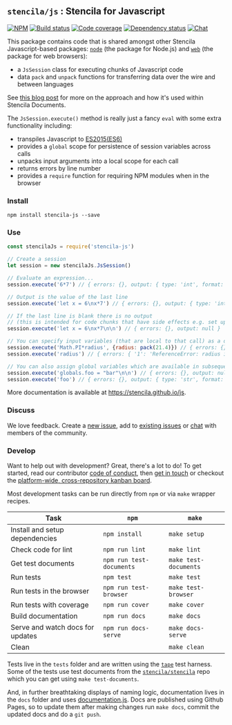 ## `stencila/js` : Stencila for Javascript

[![NPM](http://img.shields.io/npm/v/stencila-js.svg?style=flat)](https://www.npmjs.com/package/stencila-js)
[![Build status](https://travis-ci.org/stencila/js.svg?branch=master)](https://travis-ci.org/stencila/js)
[![Code coverage](https://codecov.io/gh/stencila/js/branch/master/graph/badge.svg)](https://codecov.io/gh/stencila/js)
[![Dependency status](https://david-dm.org/stencila/js.svg)](https://david-dm.org/stencila/js)
[![Chat](https://badges.gitter.im/stencila/stencila.svg)](https://gitter.im/stencila/stencila)

This package contains code that is shared amongst other Stencila Javascript-based packages: [`node`](https://github.com/stencila/node) (the package for Node.js) and [`web`](https://github.com/stencila/node) (the package for web browsers):

- a `JsSession` class for executing chunks of Javascript code
- data `pack` and `unpack` functions for transferring data over the wire and between languages

See [this blog post](http://blog.stenci.la/chunks-n-funcs/) for more on the approach and how it's used within Stencila Documents.

The `JsSession.execute()` method is really just a fancy `eval` with some extra functionality including:

- transpiles Javascript to [ES2015(ES6)](https://en.wikipedia.org/wiki/ECMAScript#6th_Edition_-_ECMAScript_2015)
- provides a `global` scope for persistence of session variables across calls
- unpacks input arguments into a local scope for each call
- returns errors by line number
- provides a `require` function for requiring NPM modules when in the browser

### Install

```
npm install stencila-js --save
```

### Use

```js
const stencilaJs = require('stencila-js')

// Create a session
let session = new stencilaJs.JsSession()

// Evaluate an expression...
session.execute('6*7') // { errors: {}, output: { type: 'int', format: 'text', value: '42' } }

// Output is the value of the last line
session.execute('let x = 6\nx*7') // { errors: {}, output: { type: 'int', format: 'text', value: '42' } }

// If the last line is blank there is no output 
// (this is intended for code chunks that have side effects e.g. set up data)
session.execute('let x = 6\nx*7\n\n') // { errors: {}, output: null }

// You can specify input variables (that are local to that call) as a data pack
session.execute('Math.PI*radius', {radius: pack(21.4)}) // { errors: {}, output: { type: 'flt', format: 'text', value: '67.23008278682157' } }
session.execute('radius') // { errors: { '1': 'ReferenceError: radius is not defined' }, output: null }

// You can also assign global variables which are available in subsequent calls
session.execute('globals.foo = "bar"\n\n') // { errors: {}, output: null }
session.execute('foo') // { errors: {}, output: { type: 'str', format: 'text', value: 'bar' } }
```

More documentation is available at https://stencila.github.io/js.


### Discuss

We love feedback. Create a [new issue](https://github.com/stencila/js/issues/new), add to [existing issues](https://github.com/stencila/js/issues) or [chat](https://gitter.im/stencila/stencila) with members of the community.


### Develop

Want to help out with development? Great, there's a lot to do! To get started, read our contributor [code of conduct](CONDUCT.md), then [get in touch](https://gitter.im/stencila/stencila) or checkout the [platform-wide, cross-repository kanban board](https://github.com/orgs/stencila/projects/1).

Most development tasks can be run directly from `npm` or via `make` wrapper recipes.

Task                                                    |`npm`                  | `make`          |
------------------------------------------------------- |-----------------------|-----------------|    
Install and setup dependencies                          | `npm install`         | `make setup`
Check code for lint                                     | `npm run lint`        | `make lint`
Get test documents                                      | `npm run test-documents`| `make test-documents`
Run tests                                               | `npm test`            | `make test`
Run tests in the browser                                | `npm run test-browser`| `make test-browser`
Run tests with coverage                                 | `npm run cover`       | `make cover`
Build documentation                                     | `npm run docs`        | `make docs`
Serve and watch docs for updates                        | `npm run docs-serve`  | `make docs-serve`
Clean                                                   |                       | `make clean`

Tests live in the `tests` folder and are written using the [`tape`](https://github.com/substack/tape) test harness. Some of the tests use test documents from the [`stencila/stencila`](https://github.com/stencila/stencila) repo which you can get using `make test-documents`.

And, in further breathtaking displays of naming logic, documentation lives in the `docs` folder and uses [documentation.js](http://documentation.js.org). Docs are published using Github Pages, so to update them after making changes run `make docs`, commit the updated docs and do a `git push`.
